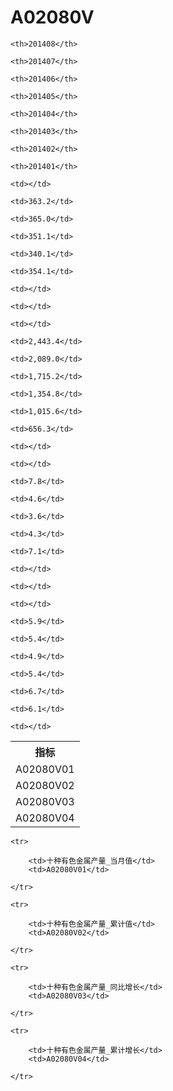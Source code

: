 A02080V
======


<table>

<tr>
    <th>指标</th>
    
    <th>201408</th>
    
    <th>201407</th>
    
    <th>201406</th>
    
    <th>201405</th>
    
    <th>201404</th>
    
    <th>201403</th>
    
    <th>201402</th>
    
    <th>201401</th>
    
</tr>


<tr>
    <td>A02080V01</td>
    
    <td></td>
    
    <td>363.2</td>
    
    <td>365.0</td>
    
    <td>351.1</td>
    
    <td>340.1</td>
    
    <td>354.1</td>
    
    <td></td>
    
    <td></td>
    

</tr>

<tr>
    <td>A02080V02</td>
    
    <td></td>
    
    <td>2,443.4</td>
    
    <td>2,089.0</td>
    
    <td>1,715.2</td>
    
    <td>1,354.8</td>
    
    <td>1,015.6</td>
    
    <td>656.3</td>
    
    <td></td>
    

</tr>

<tr>
    <td>A02080V03</td>
    
    <td></td>
    
    <td>7.8</td>
    
    <td>4.6</td>
    
    <td>3.6</td>
    
    <td>4.3</td>
    
    <td>7.1</td>
    
    <td></td>
    
    <td></td>
    

</tr>

<tr>
    <td>A02080V04</td>
    
    <td></td>
    
    <td>5.9</td>
    
    <td>5.4</td>
    
    <td>4.9</td>
    
    <td>5.4</td>
    
    <td>6.7</td>
    
    <td>6.1</td>
    
    <td></td>
    

</tr>


</table>

<table>
    
    <tr>

        <td>十种有色金属产量_当月值</td>
        <td>A02080V01</td>

    </tr>
    
    <tr>

        <td>十种有色金属产量_累计值</td>
        <td>A02080V02</td>

    </tr>
    
    <tr>

        <td>十种有色金属产量_同比增长</td>
        <td>A02080V03</td>

    </tr>
    
    <tr>

        <td>十种有色金属产量_累计增长</td>
        <td>A02080V04</td>

    </tr>
    
</table>